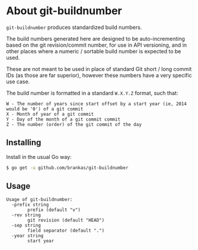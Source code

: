 # About git-buildnumber

`git-buildnumber` produces standardized build numbers.

The build numbers generated here are designed to be auto-incrementing based on
the git revision/commit number, for use in API versioning, and in other places
where a numeric / sortable build number is expected to be used.

These are not meant to be used in place of standard Git short / long commit IDs
(as those are far superior), however these numbers have a very specific use
case.

The build number is formatted in a standard `W.X.Y.Z` format, such that:

```text
W - The number of years since start offset by a start year (ie, 2014 would be '0') of a git commit
X - Month of year of a git commit
Y - Day of the month of a git commit commit
Z - The number (order) of the git commit of the day
```

## Installing

Install in the usual Go way:

```sh
$ go get -u github.com/brankas/git-buildnumber
```

## Usage

```text
Usage of git-buildnumber:
  -prefix string
    	prefix (default "v")
  -rev string
    	git revision (default "HEAD")
  -sep string
    	field separator (default ".")
  -year string
    	start year
```
